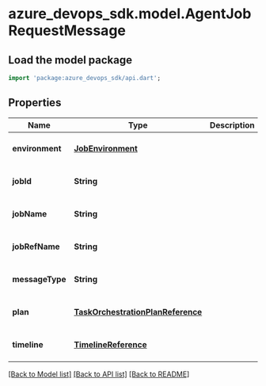 # azure_devops_sdk.model.AgentJobRequestMessage

## Load the model package
```dart
import 'package:azure_devops_sdk/api.dart';
```

## Properties
Name | Type | Description | Notes
------------ | ------------- | ------------- | -------------
**environment** | [**JobEnvironment**](JobEnvironment.md) |  | [optional] [default to null]
**jobId** | **String** |  | [optional] [default to null]
**jobName** | **String** |  | [optional] [default to null]
**jobRefName** | **String** |  | [optional] [default to null]
**messageType** | **String** |  | [optional] [default to null]
**plan** | [**TaskOrchestrationPlanReference**](TaskOrchestrationPlanReference.md) |  | [optional] [default to null]
**timeline** | [**TimelineReference**](TimelineReference.md) |  | [optional] [default to null]

[[Back to Model list]](../README.md#documentation-for-models) [[Back to API list]](../README.md#documentation-for-api-endpoints) [[Back to README]](../README.md)


